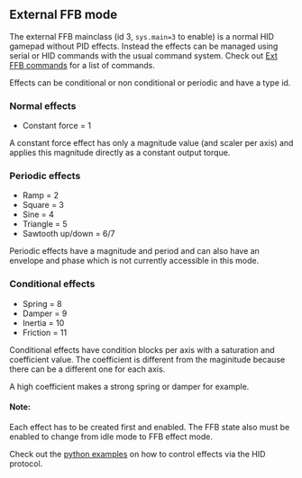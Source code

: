 ## External FFB mode

The external FFB mainclass (id 3, `sys.main=3` to enable) is a normal HID gamepad without PID effects. Instead the effects can be managed using serial or HID commands with the usual command system. Check out [Ext FFB commands](https://github.com/Ultrawipf/OpenFFBoard/wiki/Commands#hid-gamepad-ext-ffb) for a list of commands.

Effects can be conditional or non conditional or periodic and have a type id.

### Normal effects
* Constant force = 1
  
A constant force effect has only a magnitude value (and scaler per axis) and applies this magnitude directly as a constant output torque.

### Periodic effects
* Ramp = 2
* Square = 3
* Sine = 4
* Triangle = 5
* Sawtooth up/down = 6/7

Periodic effects have a magnitude and period and can also have an envelope and phase which is not currently accessible in this mode.

### Conditional effects
* Spring = 8
* Damper = 9
* Inertia = 10
* Friction = 11
  
Conditional effects have condition blocks per axis with a saturation and coefficient value. The coefficient is different from the maginitude because there can be a different one for each axis.

A high coefficient makes a strong spring or damper for example.

#### Note:
Each effect has to be created first and enabled. The FFB state also must be enabled to change from idle mode to FFB effect mode.

Check out the [python examples](https://github.com/Ultrawipf/OpenFFBoard/tree/master/doc/python) on how to control effects via the HID protocol.